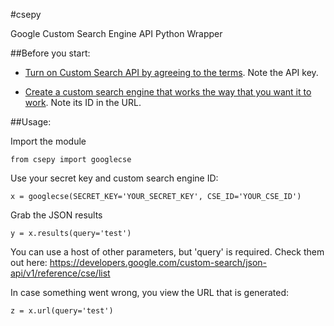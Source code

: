 #csepy

Google Custom Search Engine API Python Wrapper

##Before you start:

* [Turn on Custom Search API by agreeing to the terms](https://console.developers.google.com/).  Note the API key.

* [Create a custom search engine that works the way that you want it to work](https://www.google.com/cse/all).  Note its ID in the URL.

##Usage:

Import the module

    from csepy import googlecse

Use your secret key and custom search engine ID:

    x = googlecse(SECRET_KEY='YOUR_SECRET_KEY', CSE_ID='YOUR_CSE_ID')

Grab the JSON results

    y = x.results(query='test')

You can use a host of other parameters, but 'query' is required.  Check them out here: https://developers.google.com/custom-search/json-api/v1/reference/cse/list

In case something went wrong, you view the URL that is generated:

    z = x.url(query='test')